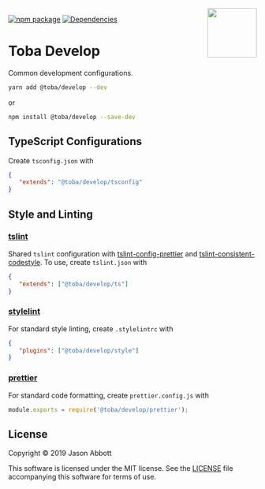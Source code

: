 <img src='https://toba.github.io/about/images/logo-colored.svg' width="100" align="right"/>

[![npm package](https://img.shields.io/npm/v/@toba/develop.svg)](https://www.npmjs.org/package/@toba/develop)
[![Dependencies](https://img.shields.io/david/toba/develop.svg)](https://david-dm.org/toba/develop)

# Toba Develop

Common development configurations.

```sh
yarn add @toba/develop --dev
```

or

```sh
npm install @toba/develop --save-dev
```

## TypeScript Configurations

Create `tsconfig.json` with

```json
{
   "extends": "@toba/develop/tsconfig"
}
```

## Style and Linting

### [tslint](https://palantir.github.io/tslint/)

Shared `tslint` configuration with [tslint-config-prettier](https://github.com/alexjoverm/tslint-config-prettier) and [tslint-consistent-codestyle](https://github.com/ajafff/tslint-consistent-codestyle). To use, create `tslint.json` with

```json
{
   "extends": ["@toba/develop/ts"]
}
```

### [stylelint](https://stylelint.io/)

For standard style linting, create `.stylelintrc` with

```json
{
   "plugins": ["@toba/develop/style"]
}
```

### [prettier](https://prettier.io/)

For standard code formatting, create `prettier.config.js` with

```js
module.exports = require('@toba/develop/prettier');
```

## License

Copyright &copy; 2019 Jason Abbott

This software is licensed under the MIT license. See the [LICENSE](./LICENSE) file
accompanying this software for terms of use.

